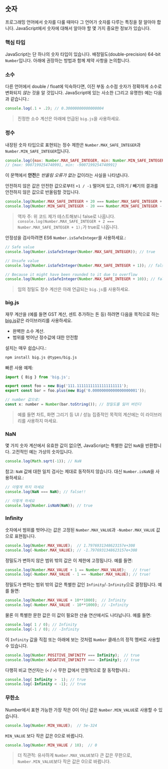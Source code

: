 ## 숫자
프로그래밍 언어에서 숫자를 다룰 때마다 그 언어가 숫자를 다루는 특징을 잘 알아야 합니다. JavaScript에서 숫자에 대해서 알아야 할 몇 가지 중요한 정보가 있습니다.  

### 핵심 타입
JavaScript는 단 하나의 숫자 타입이 있습니다. 배정밀도(double-precision) 64-bit `Number`입니다. 아래에 권장하는 방법과 함께 제약 사항을 논의합니다.

### 소수
다른 언어에서 double / float에 익숙하다면, 이진 부동 소수점 숫자가 정확하게 소수로 변화되지 *않는* 것을 알 것입니다. JavaScript에 있는 사소한 (그리고 유명한) 예는 다음과 같습니다.:

```js
console.log(.1 + .2); // 0.30000000000000004
```

> 진정한 소수 계산은 아래에 언급된 `big.js`을 사용하세요.

### 정수
내장된 숫자 타입으로 표현되는 정수 제한은 `Number.MAX_SAFE_INTEGER`과 `Number.MIN_SAFE_INTEGER`입니다.

```js
console.log({max: Number.MAX_SAFE_INTEGER, min: Number.MIN_SAFE_INTEGER});
// {max: 9007199254740991, min: -9007199254740991}
```

이 문맥에서 **안전**은 *반올림 오류가 없는* 값이라는 사실을 나타냅니다.

안전하지 않은 값은 안전한 값으로부터 `+1 / -1` 떨어져 있고, 더하기 / 빼기의 결과를 안전하지 않은 값으로 반올림할 것입니다.

```js
console.log(Number.MAX_SAFE_INTEGER + 20 === Number.MAX_SAFE_INTEGER + 1); // true!
console.log(Number.MIN_SAFE_INTEGER - 20 === Number.MIN_SAFE_INTEGER - 1); // true!
```

> 역자 주: 위 코드 제가 테스트해보니 false로 나옵니다. `console.log(Number.MAX_SAFE_INTEGER + 2 === Number.MAX_SAFE_INTEGER + 1);`가 true로 나옵니다. 

안정성을 검사하려면 ES6 `Number.isSafeInteger`을 사용하세요.:

```js
// Safe value
console.log(Number.isSafeInteger(Number.MAX_SAFE_INTEGER)); // true

// Unsafe value
console.log(Number.isSafeInteger(Number.MAX_SAFE_INTEGER + 1)); // false

// Because it might have been rounded to it due to overflow
console.log(Number.isSafeInteger(Number.MAX_SAFE_INTEGER + 10)); // false
```

> 임의 정밀도 정수 계산은 아래 언급되는 `big.js`를 사용하세요.

### big.js
재무 계산을 (예를 들면 GST 계산, 센트 추가하는 돈 등) 하려면 다음을 목적으로 하는 [big.js](https://github.com/MikeMcl/big.js/)같은 라이브러리를 사용하세요.
* 완벽한 소수 계산.
* 범위를 벗어난 정수값에 대한 안전함

설치는 매우 쉽습니다.:
```bash
npm install big.js @types/big.js
```

빠른 사용 예제:

```js
import { Big } from 'big.js';

export const foo = new Big('111.11111111111111111111');
export const bar = foo.plus(new Big('0.00000000000000000001'));

// number 값으로:
const x: number = Number(bar.toString()); // 정밀도를 잃어 버린다
```

> 예를 들면 차트, 화면 그리기 등 UI / 성능 집중적인 목적의 계산에는 이 라이브러리를 사용하지 마세요.

### NaN
몇 가지 숫자 계산에서 유효한 값이 없으면, JavaScript는 특별한 값인 `NaN`을 반환합니다. 고전적인 예는 가상의 숫자입니다.

```js
console.log(Math.sqrt(-1)); // NaN
```

참고: `NaN` 값에 대한 일치 검사는 제대로 동작하지 않습니다. 대신 `Number.isNaN`을 사용하세요.:

```js
// 이렇게 하지 마세요
console.log(NaN === NaN); // false!!

// 이렇게 하세요
console.log(Number.isNaN(NaN)); // true
```

### Infinity
숫자에서 범위를 벗어나는 값은 고정된 `Number.MAX_VALUE`과 `-Number.MAX_VALUE` 값으로 표현됩니다.

```js
console.log(Number.MAX_VALUE);  // 1.7976931348623157e+308
console.log(-Number.MAX_VALUE); // -1.7976931348623157e+308
```

정밀도가 변하지 않은 범위 밖의 값은 이 제한에 고정됩니다. 예를 들면: 

```js
console.log(Number.MAX_VALUE + 1 == Number.MAX_VALUE);   // true!
console.log(-Number.MAX_VALUE - 1 == -Number.MAX_VALUE); // true!
```

정밀도가 변하는 범위 밖의 값은 특별한 값인 `Infinity`/`-Infinity`으로 결정됩니다. 예를 들면:

```js
console.log(Number.MAX_VALUE + 10**1000);  // Infinity
console.log(-Number.MAX_VALUE - 10**1000); // -Infinity
```

물론 이 특별한 문한 값은 이 값이 필요한 산술 연산에서도 나타납니다. 예를 들면:

```js
console.log( 1 / 0); // Infinity
console.log(-1 / 0); // -Infinity
```

이 `Infinity` 값을 직접 또는 아래에 보는 것처럼 `Number` 클래스의 정적 멤버로 사용할 수 있습니다. 

```js
console.log(Number.POSITIVE_INFINITY === Infinity);  // true
console.log(Number.NEGATIVE_INFINITY === -Infinity); // true
```

다행히 비교 연산자는 (`<` / `>`) 무한 값에서 안정적으로 잘 동작합니다.:

```js
console.log( Infinity >  1); // true
console.log(-Infinity < -1); // true
```

### 무한소

Number에서 표현 가능한 가장 작은 0이 아닌 값은 `Number.MIN_VALUE`로 사용할 수 있습니다. 

```js
console.log(Number.MIN_VALUE);  // 5e-324
```

`MIN_VALUE` 보다 작은 값은 0으로 바뀝니다.

```js
console.log(Number.MIN_VALUE / 10);  // 0
```

> 더 직관적: 유사하게 `Number.MAX_VALUE`보다 큰 값은 무한으로, `Number.MIN_VALUE`보다 작은 값은 0으로 바뀝니다.

